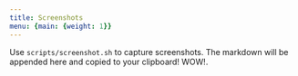 ```yaml
---
title: Screenshots
menu: {main: {weight: 1}}
---
```


Use `scripts/screenshot.sh` to capture screenshots. The markdown will be appended here and copied to your clipboard! WOW!.
